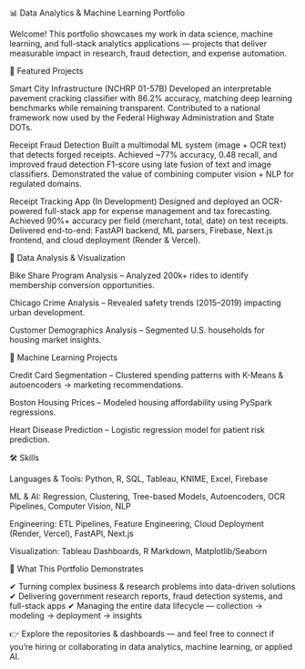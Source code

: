 📊 Data Analytics & Machine Learning Portfolio

Welcome! This portfolio showcases my work in data science, machine learning, and full-stack analytics applications — projects that deliver measurable impact in research, fraud detection, and expense automation.

🚀 Featured Projects

Smart City Infrastructure (NCHRP 01-57B)
Developed an interpretable pavement cracking classifier with 86.2% accuracy, matching deep learning benchmarks while remaining transparent. Contributed to a national framework now used by the Federal Highway Administration and State DOTs.

Receipt Fraud Detection
Built a multimodal ML system (image + OCR text) that detects forged receipts. Achieved ~77% accuracy, 0.48 recall, and improved fraud detection F1-score using late fusion of text and image classifiers. Demonstrated the value of combining computer vision + NLP for regulated domains.

Receipt Tracking App (In Development)
Designed and deployed an OCR-powered full-stack app for expense management and tax forecasting. Achieved 90%+ accuracy per field (merchant, total, date) on test receipts. Delivered end-to-end: FastAPI backend, ML parsers, Firebase, Next.js frontend, and cloud deployment (Render & Vercel).

🔎 Data Analysis & Visualization

Bike Share Program Analysis
 – Analyzed 200k+ rides to identify membership conversion opportunities.

Chicago Crime Analysis
 – Revealed safety trends (2015–2019) impacting urban development.

Customer Demographics Analysis
 – Segmented U.S. households for housing market insights.

🤖 Machine Learning Projects

Credit Card Segmentation
 – Clustered spending patterns with K-Means & autoencoders → marketing recommendations.

Boston Housing Prices
 – Modeled housing affordability using PySpark regressions.

Heart Disease Prediction
 – Logistic regression model for patient risk prediction.

🛠️ Skills

Languages & Tools: Python, R, SQL, Tableau, KNIME, Excel, Firebase

ML & AI: Regression, Clustering, Tree-based Models, Autoencoders, OCR Pipelines, Computer Vision, NLP

Engineering: ETL Pipelines, Feature Engineering, Cloud Deployment (Render, Vercel), FastAPI, Next.js

Visualization: Tableau Dashboards, R Markdown, Matplotlib/Seaborn

🌟 What This Portfolio Demonstrates

✔ Turning complex business & research problems into data-driven solutions
✔ Delivering government research reports, fraud detection systems, and full-stack apps
✔ Managing the entire data lifecycle — collection → modeling → deployment → insights

👉 Explore the repositories & dashboards — and feel free to connect if you’re hiring or collaborating in data analytics, machine learning, or applied AI.
